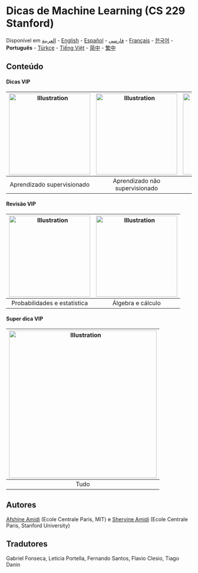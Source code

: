 # Dicas de Machine Learning (CS 229 Stanford)
Disponível em [العربية](https://github.com/afshinea/stanford-cs-229-machine-learning/tree/master/ar) -  [English](https://github.com/afshinea/stanford-cs-229-machine-learning/tree/master/en) -  [Español](https://github.com/afshinea/stanford-cs-229-machine-learning/tree/master/es) -  [فارسی](https://github.com/afshinea/stanford-cs-229-machine-learning/tree/master/fa) -  [Français](https://github.com/afshinea/stanford-cs-229-machine-learning/tree/master/fr) -  [한국어](https://stanford.edu/~shervine/l/ko/teaching/cs-229/cheatsheet-machine-learning-tips-and-tricks) -  **Português** -  [Türkçe](https://github.com/afshinea/stanford-cs-229-machine-learning/tree/master/tr) - [Tiếng Việt](https://github.com/afshinea/stanford-cs-229-machine-learning/tree/master/vi) -  [简中](https://github.com/afshinea/stanford-cs-229-machine-learning/tree/master/zh) -  [繁中](https://github.com/afshinea/stanford-cs-229-machine-learning/tree/master/zh-tw)

## Conteúdo
#### Dicas VIP
|<a href="https://github.com/afshinea/stanford-cs-229-machine-learning/blob/master/pt/dicas-aprendizado-supervisionado.pdf"><img src="https://stanford.edu/~shervine/teaching/cs-229/illustrations/cover/pt-001.png?" alt="Illustration" width="220px"/></a>|<a href="https://github.com/afshinea/stanford-cs-229-machine-learning/blob/master/pt/dicas-aprendizado-nao-supervisionado.pdf"><img src="https://stanford.edu/~shervine/teaching/cs-229/illustrations/cover/pt-002.png" alt="Illustration" width="220px"/></a>|<a href="https://github.com/afshinea/stanford-cs-229-machine-learning/blob/master/pt/dicas-aprendizado-profundo.pdf"><img src="https://stanford.edu/~shervine/teaching/cs-229/illustrations/cover/pt-003.png" alt="Illustration" width="220px"/></a>|<a href="https://github.com/afshinea/stanford-cs-229-machine-learning/blob/master/pt/dicas-truques-aprendizado-maquina.pdf"><img src="https://stanford.edu/~shervine/teaching/cs-229/illustrations/cover/pt-004.png" alt="Illustration" width="220px"/></a>|
|:--:|:--:|:--:|:--:|
|Aprendizado supervisionado|Aprendizado não supervisionado|Aprendizado profundo|Dicas e truques|

#### Revisão VIP
|<a href="https://github.com/afshinea/stanford-cs-229-machine-learning/blob/master/pt/revisao-probabilidades-estatistica.pdf"><img src="https://stanford.edu/~shervine/teaching/cs-229/illustrations/cover/pt-005.png" alt="Illustration" width="220px"/></a>|<a href="https://github.com/afshinea/stanford-cs-229-machine-learning/blob/master/pt/revisao-algebra-linear-calculo.pdf"><img src="https://stanford.edu/~shervine/teaching/cs-229/illustrations/cover/pt-006.png#1" alt="Illustration" width="220px"/></a>|
|:--:|:--:|
|Probabilidades e estatística|Álgebra e cálculo|

#### Super dica VIP
|<a href="https://github.com/afshinea/stanford-cs-229-machine-learning/blob/master/pt/super-dicas-machine-learning.pdf"><img src="https://stanford.edu/~shervine/teaching/cs-229/illustrations/cover/pt-007.png" alt="Illustration" width="400px"/></a>|
|:--:|
|Tudo|

## Autores
[Afshine Amidi](https://twitter.com/afshinea) (Ecole Centrale Paris, MIT) e [Shervine Amidi](https://twitter.com/shervinea) (Ecole Centrale Paris, Stanford University)

## Tradutores
Gabriel Fonseca, Leticia Portella, Fernando Santos, Flavio Clesio, Tiago Danin
